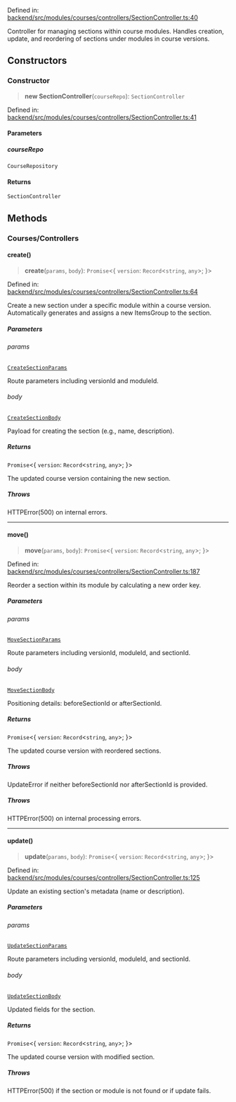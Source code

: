 Defined in: [backend/src/modules/courses/controllers/SectionController.ts:40](https://github.com/continuousactivelearning/vibe/blob/4a4fd41682dd9274e95c74d5ff310441c462b96e/backend/src/modules/courses/controllers/SectionController.ts#L40)

Controller for managing sections within course modules.
Handles creation, update, and reordering of sections under modules in course versions.

## Constructors

### Constructor

> **new SectionController**(`courseRepo`): `SectionController`

Defined in: [backend/src/modules/courses/controllers/SectionController.ts:41](https://github.com/continuousactivelearning/vibe/blob/4a4fd41682dd9274e95c74d5ff310441c462b96e/backend/src/modules/courses/controllers/SectionController.ts#L41)

#### Parameters

##### courseRepo

`CourseRepository`

#### Returns

`SectionController`

## Methods

### Courses/Controllers

#### create()

> **create**(`params`, `body`): `Promise`\<\{ `version`: `Record`\<`string`, `any`\>; \}\>

Defined in: [backend/src/modules/courses/controllers/SectionController.ts:64](https://github.com/continuousactivelearning/vibe/blob/4a4fd41682dd9274e95c74d5ff310441c462b96e/backend/src/modules/courses/controllers/SectionController.ts#L64)

Create a new section under a specific module within a course version.
Automatically generates and assigns a new ItemsGroup to the section.

##### Parameters

###### params

[`CreateSectionParams`](../Validators/SectionValidators/courses.CreateSectionParams.md)

Route parameters including versionId and moduleId.

###### body

[`CreateSectionBody`](../Validators/SectionValidators/courses.CreateSectionBody.md)

Payload for creating the section (e.g., name, description).

##### Returns

`Promise`\<\{ `version`: `Record`\<`string`, `any`\>; \}\>

The updated course version containing the new section.

##### Throws

HTTPError(500) on internal errors.

***

#### move()

> **move**(`params`, `body`): `Promise`\<\{ `version`: `Record`\<`string`, `any`\>; \}\>

Defined in: [backend/src/modules/courses/controllers/SectionController.ts:187](https://github.com/continuousactivelearning/vibe/blob/4a4fd41682dd9274e95c74d5ff310441c462b96e/backend/src/modules/courses/controllers/SectionController.ts#L187)

Reorder a section within its module by calculating a new order key.

##### Parameters

###### params

[`MoveSectionParams`](../Validators/SectionValidators/courses.MoveSectionParams.md)

Route parameters including versionId, moduleId, and sectionId.

###### body

[`MoveSectionBody`](../Validators/SectionValidators/courses.MoveSectionBody.md)

Positioning details: beforeSectionId or afterSectionId.

##### Returns

`Promise`\<\{ `version`: `Record`\<`string`, `any`\>; \}\>

The updated course version with reordered sections.

##### Throws

UpdateError if neither beforeSectionId nor afterSectionId is provided.

##### Throws

HTTPError(500) on internal processing errors.

***

#### update()

> **update**(`params`, `body`): `Promise`\<\{ `version`: `Record`\<`string`, `any`\>; \}\>

Defined in: [backend/src/modules/courses/controllers/SectionController.ts:125](https://github.com/continuousactivelearning/vibe/blob/4a4fd41682dd9274e95c74d5ff310441c462b96e/backend/src/modules/courses/controllers/SectionController.ts#L125)

Update an existing section's metadata (name or description).

##### Parameters

###### params

[`UpdateSectionParams`](../Validators/SectionValidators/courses.UpdateSectionParams.md)

Route parameters including versionId, moduleId, and sectionId.

###### body

[`UpdateSectionBody`](../Validators/SectionValidators/courses.UpdateSectionBody.md)

Updated fields for the section.

##### Returns

`Promise`\<\{ `version`: `Record`\<`string`, `any`\>; \}\>

The updated course version with modified section.

##### Throws

HTTPError(500) if the section or module is not found or if update fails.
